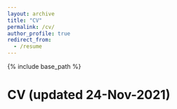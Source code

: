 ```yaml
---
layout: archive
title: "CV"
permalink: /cv/
author_profile: true
redirect_from:
  - /resume
---
```


{% include base_path %}

CV (updated 24-Nov-2021)
======
